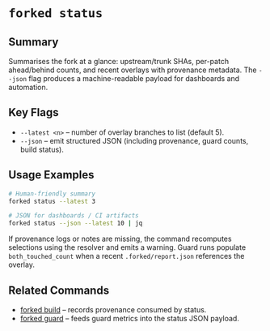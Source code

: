 # `forked status`

## Summary
Summarises the fork at a glance: upstream/trunk SHAs, per-patch ahead/behind counts, and recent overlays with provenance metadata. The `--json` flag produces a machine-readable payload for dashboards and automation.

## Key Flags
- `--latest <n>` – number of overlay branches to list (default 5).
- `--json` – emit structured JSON (including provenance, guard counts, build status).

## Usage Examples
```bash
# Human-friendly summary
forked status --latest 3

# JSON for dashboards / CI artifacts
forked status --json --latest 10 | jq
```

If provenance logs or notes are missing, the command recomputes selections using the resolver and emits a warning. Guard runs populate `both_touched_count` when a recent `.forked/report.json` references the overlay.

## Related Commands
- [forked build](build.md) – records provenance consumed by status.
- [forked guard](guard.md) – feeds guard metrics into the status JSON payload.
